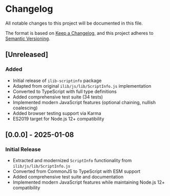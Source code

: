 # Changelog

All notable changes to this project will be documented in this file.

The format is based on [Keep a Changelog](https://keepachangelog.com/en/1.0.0/),
and this project adheres to [Semantic Versioning](https://semver.org/spec/v2.0.0.html).

## [Unreleased]

### Added
- Initial release of `ilib-scriptinfo` package
- Adapted from original `ilib/js/lib/ScriptInfo.js` implementation
- Converted to TypeScript with full type definitions
- Added comprehensive test suite (34 tests)
- Implemented modern JavaScript features (optional chaining, nullish coalescing)
- Added browser testing support via Karma
- ES2019 target for Node.js 12+ compatibility

## [0.0.0] - 2025-01-08

### Initial Release
- Extracted and modernized `ScriptInfo` functionality from `ilib/js/lib/ScriptInfo.js`
- Converted from CommonJS to TypeScript with ESM support
- Added comprehensive test suite and documentation
- Implemented modern JavaScript features while maintaining Node.js 12+ compatibility 